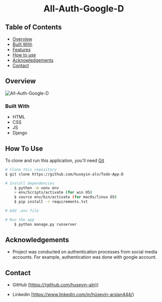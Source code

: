 
<h1 align="center">All-Auth-Google-D</h1>


<!-- TABLE OF CONTENTS -->

## Table of Contents

- [Overview](#overview)
- [Built With](#built-with)
- [Features](#features)
- [How to use](#how-to-use)
- [Acknowledgements](#acknowledgements)
- [Contact](#contact)

<!-- OVERVIEW -->

## Overview


![All-Auth-Google-D](https://user-images.githubusercontent.com/101873227/189202386-899b331e-8457-421f-9d97-50bf25a9a745.gif)


### Built With



- HTML
- CSS
- JS
- Django

## How To Use

To clone and run this application, you'll need [Git](https://git-scm.com) 
```bash
# Clone this repository
$ git clone https://github.com/huseyin-aln/Todo-App-D

# Install dependencies
    $ python -m venv env
    > env/Scripts/activate (for win OS)
    $ source env/bin/activate (for macOs/linux OS)
    $ pip install -r requirements.txt

# Add .env file

# Run the app
    $ python manage.py runserver
```

## Acknowledgements
- Project was conducted on authentication processes from social media accounts. For example, authentication was done with google account.

## Contact


- GitHub [[https://{github.com/huseyin-aln}](https://github.com/huseyin-aln))

- Linkedin [https://www.linkedin.com/in/hüseyin-arslan444/)
